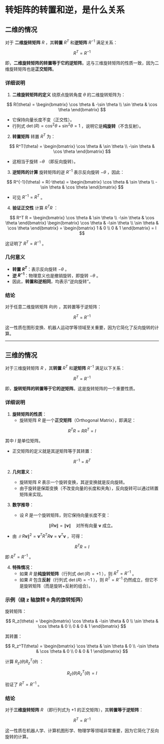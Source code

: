 # 转矩阵的转置和逆，是什么关系

## 二维的情况

对于 **二维旋转矩阵**  $R$ ，其**转置**  $R^T$  和**逆矩阵**  $R^{-1}$  满足关系：

$$
R^T = R^{-1}
$$


即，**二维旋转矩阵的转置等于它的逆矩阵**。这与三维旋转矩阵的性质一致，因为二维旋转矩阵也是**正交矩阵**。


### **详细说明**
1. **二维旋转矩阵的定义**
   绕原点旋转角度  $\theta$  的二维旋转矩阵为：

$$
   R(\theta) = \begin{bmatrix}
   \cos \theta & -\sin \theta \\
   \sin \theta & \cos \theta
   \end{bmatrix}
   $$

   - 它保持向量长度不变（正交性）。
   - 行列式  $\det(R) = \cos^2 \theta + \sin^2 \theta = 1$ ，说明它是**纯旋转**（不含反射）。

2. **转置矩阵**
   转置  $R^T$  为：

$$
   R^T(\theta) = \begin{bmatrix}
   \cos \theta & \sin \theta \\
   -\sin \theta & \cos \theta
   \end{bmatrix}
   $$

   - 这相当于旋转  $-\theta$ （即反向旋转）。

3. **逆矩阵的计算**
   旋转矩阵的逆  $R^{-1}$  表示反向旋转  $-\theta$ ，因此：

$$
   R^{-1}(\theta) = R(-\theta) = \begin{bmatrix}
   \cos \theta & \sin \theta \\
   -\sin \theta & \cos \theta
   \end{bmatrix}
   $$

   - 可见  $R^{-1} = R^T$ 。

4. **验证正交性**
   计算  $R^T R$ ：

$$
   R^T R = \begin{bmatrix}
   \cos \theta & \sin \theta \\
   -\sin \theta & \cos \theta
   \end{bmatrix}
   \begin{bmatrix}
   \cos \theta & -\sin \theta \\
   \sin \theta & \cos \theta
   \end{bmatrix}
   = \begin{bmatrix}
   1 & 0 \\
   0 & 1
   \end{bmatrix} = I
   $$

   这证明了  $R^T = R^{-1}$ 。


### **几何意义**
- **转置  $R^T$**：表示反向旋转  $-\theta$ 。
- **逆  $R^{-1}$**：物理意义也是撤销旋转，即旋转  $-\theta$ 。
- 因此，**转置和逆相同**，均表示“逆向旋转”。


### **结论**
对于任意二维旋转矩阵  $R(\theta)$ ，其转置等于逆矩阵：

$$
R^T = R^{-1}
$$


这一性质在图形变换、机器人运动学等领域至关重要，因为它简化了反向旋转的计算。

---

## 三维的情况

对于三维旋转矩阵  $R$ ，其**转置**  $R^T$  和**逆矩阵**  $R^{-1}$  满足以下关系：


$$
R^T = R^{-1}
$$


即，**旋转矩阵的转置等于它的逆矩阵**。这是旋转矩阵的一个重要性质。


### **详细说明**
1. **旋转矩阵的性质**：
   - 旋转矩阵  $R$  是一个**正交矩阵**（Orthogonal Matrix），即满足：

$$
     R^T R = R R^T = I
     $$

其中  $I$  是单位矩阵。
   - 正交矩阵的定义就是其逆矩阵等于其转置：

$$
     R^{-1} = R^T
     $$


2. **几何意义**：
   - 旋转矩阵  $R$  表示一个旋转变换，其逆变换就是反向旋转。
   - 由于旋转是保距变换（不改变向量的长度和夹角），反向旋转可以通过转置矩阵来实现。

3. **数学推导**：
   - 设  $R$  是一个旋转矩阵，则它保持向量长度不变：

$$
     \| R \mathbf{v} \| = \| \mathbf{v} \| \quad \text{对所有向量 } \mathbf{v} \text{ 成立。}
     $$

   - 由  $\| R \mathbf{v} \|^2 = \mathbf{v}^T R^T R \mathbf{v} = \mathbf{v}^T \mathbf{v}$ ，可得：

$$
     R^T R = I
     $$

即  $R^T = R^{-1}$ 。

4. **特殊情况**：
   - 如果  $R$  是**纯旋转矩阵**（行列式  $\det(R) = +1$ ），则  $R^T = R^{-1}$ 。
   - 如果  $R$  包含**反射**（行列式  $\det(R) = -1$ ），则  $R^T = R^{-1}$  仍然成立，但它不是旋转矩阵（而是旋转+反射的组合）。


### **示例（绕 z 轴旋转 θ 角的旋转矩阵）**
旋转矩阵：

$$
R_z(\theta) = \begin{bmatrix}
\cos \theta & -\sin \theta & 0 \\
\sin \theta & \cos \theta & 0 \\
0 & 0 & 1
\end{bmatrix}
$$

其转置：

$$
R_z^T(\theta) = \begin{bmatrix}
\cos \theta & \sin \theta & 0 \\
-\sin \theta & \cos \theta & 0 \\
0 & 0 & 1
\end{bmatrix}
$$

计算  $R_z(\theta) R_z^T(\theta)$ ：

$$
R_z(\theta) R_z^T(\theta) = I
$$

验证了  $R^T = R^{-1}$ 。


### **结论**
对于**三维旋转矩阵**  $R$ （即行列式为 +1 的正交矩阵），其**转置等于逆矩阵**：

$$
R^T = R^{-1}
$$


这一性质在机器人学、计算机图形学、物理学等领域非常重要，因为它简化了反向旋转的计算。
